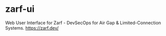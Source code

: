# zarf-ui
Web User Interface for Zarf - DevSecOps for Air Gap &amp; Limited-Connection Systems. https://zarf.dev/ 
